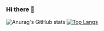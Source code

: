### Hi there 👋

<!--
**arash-rasouli/arash-rasouli** is a ✨ _special_ ✨ repository because its `README.md` (this file) appears on your GitHub profile.

Here are some ideas to get you started:

- 🔭 I’m currently working on ...
- 🌱 I’m currently learning ...
- 👯 I’m looking to collaborate on ...
- 🤔 I’m looking for help with ...
- 💬 Ask me about ...
- 📫 How to reach me: ...
- 😄 Pronouns: ...
- ⚡ Fun fact: ...
-->

![Anurag's GitHub stats](https://github-readme-stats.vercel.app/api?username=arash-rasouli&show_icons=true&theme=radical)
[![Top Langs](https://github-readme-stats.vercel.app/api/top-langs/?username=arash-rasouli&layout=compact&langs_count=9&hide=css,html,tex&theme=radical)](https://github.com/anuraghazra/github-readme-stats)
